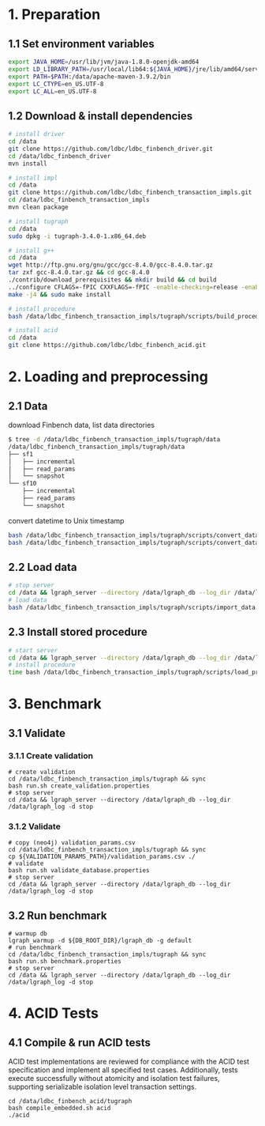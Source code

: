 # 1. Preparation

## 1.1 Set environment variables

```Bash
export JAVA_HOME=/usr/lib/jvm/java-1.8.0-openjdk-amd64
export LD_LIBRARY_PATH=/usr/local/lib64:${JAVA_HOME}/jre/lib/amd64/server
export PATH=$PATH:/data/apache-maven-3.9.2/bin
export LC_CTYPE=en_US.UTF-8
export LC_ALL=en_US.UTF-8
```

## 1.2 Download & install dependencies

```bash
# install driver
cd /data
git clone https://github.com/ldbc/ldbc_finbench_driver.git
cd /data/ldbc_finbench_driver
mvn install

# install impl
cd /data
git clone https://github.com/ldbc/ldbc_finbench_transaction_impls.git
cd /data/ldbc_finbench_transaction_impls
mvn clean package

# install tugraph
cd /data
sudo dpkg -i tugraph-3.4.0-1.x86_64.deb

# install g++
cd /data
wget http://ftp.gnu.org/gnu/gcc/gcc-8.4.0/gcc-8.4.0.tar.gz
tar zxf gcc-8.4.0.tar.gz && cd gcc-8.4.0
./contrib/download_prerequisites && mkdir build && cd build
../configure CFLAGS=-fPIC CXXFLAGS=-fPIC -enable-checking=release -enable-languages=c,c++ -disable-multilib
make -j4 && sudo make install

# install procedure
bash /data/ldbc_finbench_transaction_impls/tugraph/scripts/build_procedure.sh

# install acid
cd /data
git clone https://github.com/ldbc/ldbc_finbench_acid.git
```

# 2. Loading and preprocessing

## 2.1 Data

download Finbench data, list data directories

```bash
$ tree -d /data/ldbc_finbench_transaction_impls/tugraph/data
/data/ldbc_finbench_transaction_impls/tugraph/data
├── sf1
│   ├── incremental
│   ├── read_params
│   └── snapshot
└── sf10
    ├── incremental
    ├── read_params
    └── snapshot
```

convert datetime to Unix timestamp

```bash
bash /data/ldbc_finbench_transaction_impls/tugraph/scripts/convert_data.sh sf1
bash /data/ldbc_finbench_transaction_impls/tugraph/scripts/convert_data.sh sf10
```

## 2.2 Load data

```bash
# stop server
cd /data && lgraph_server --directory /data/lgraph_db --log_dir /data/lgraph_log -d stop
# load data
bash /data/ldbc_finbench_transaction_impls/tugraph/scripts/import_data.sh sf1
```

## 2.3 Install stored procedure

```Bash
# start server
cd /data && lgraph_server --directory /data/lgraph_db --log_dir /data/lgraph_log -d start
# install procedure
time bash /data/ldbc_finbench_transaction_impls/tugraph/scripts/load_procedure.sh
```

# 3. Benchmark

## 3.1 Validate

### 3.1.1 Create validation

```shell
# create validation
cd /data/ldbc_finbench_transaction_impls/tugraph && sync
bash run.sh create_validation.properties
# stop server
cd /data && lgraph_server --directory /data/lgraph_db --log_dir /data/lgraph_log -d stop
```

### 3.1.2 Validate

```shell
# copy (neo4j) validation_params.csv
cd /data/ldbc_finbench_transaction_impls/tugraph && sync
cp ${VALIDATION_PARAMS_PATH}/validation_params.csv ./
# validate
bash run.sh validate_database.properties
# stop server
cd /data && lgraph_server --directory /data/lgraph_db --log_dir /data/lgraph_log -d stop
```

## 3.2 Run benchmark

```shell
# warmup db
lgraph_warmup -d ${DB_ROOT_DIR}/lgraph_db -g default
# run benchmark
cd /data/ldbc_finbench_transaction_impls/tugraph && sync
bash run.sh benchmark.properties
# stop server
cd /data && lgraph_server --directory /data/lgraph_db --log_dir /data/lgraph_log -d stop
```

# 4. ACID Tests

## 4.1 Compile & run ACID tests

ACID test implementations are reviewed for compliance with the ACID test specification and implement all specified test cases. Additionally, tests execute successfully without atomicity and isolation test failures, supporting serializable isolation level transaction settings.

```shell
cd /data/ldbc_finbench_acid/tugraph
bash compile_embedded.sh acid
./acid
```